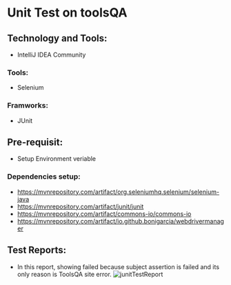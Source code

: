 # Unit Test on toolsQA
## Technology and Tools:
  - IntelliJ IDEA Community 
### Tools:
   - Selenium
### Framworks:
   - JUnit
## Pre-requisit:
 - Setup Environment veriable 
 ### Dependencies setup:
 - https://mvnrepository.com/artifact/org.seleniumhq.selenium/selenium-java
 - https://mvnrepository.com/artifact/junit/junit
 - https://mvnrepository.com/artifact/commons-io/commons-io
 - https://mvnrepository.com/artifact/io.github.bonigarcia/webdrivermanager
## Test Reports:
 - In this report, showing failed because subject assertion is failed and its only reason is ToolsQA site error.
![junitTestReport](https://user-images.githubusercontent.com/52061402/210704366-8021cdde-b1d2-4de4-849b-91220d566ee0.JPG)
